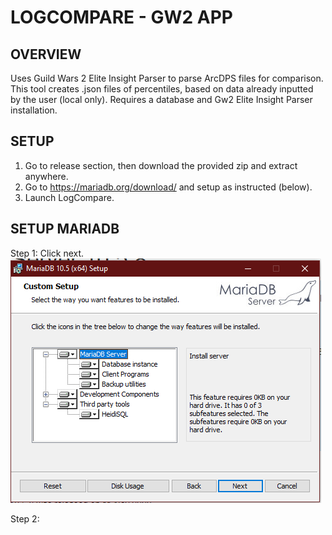 # LOGCOMPARE - GW2 APP

## OVERVIEW

Uses Guild Wars 2 Elite Insight Parser to parse ArcDPS files for comparison. 
This tool creates .json files of percentiles, based on data already inputted by the user (local only).
Requires a database and Gw2 Elite Insight Parser installation.

## SETUP

1. Go to release section, then download the provided zip and extract anywhere.
2. Go to https://mariadb.org/download/ and setup as instructed (below).
3. Launch LogCompare. 

## SETUP MARIADB
Step 1: Click next. ![Step1](./data/assets/step1.png)

Step 2: 


 
